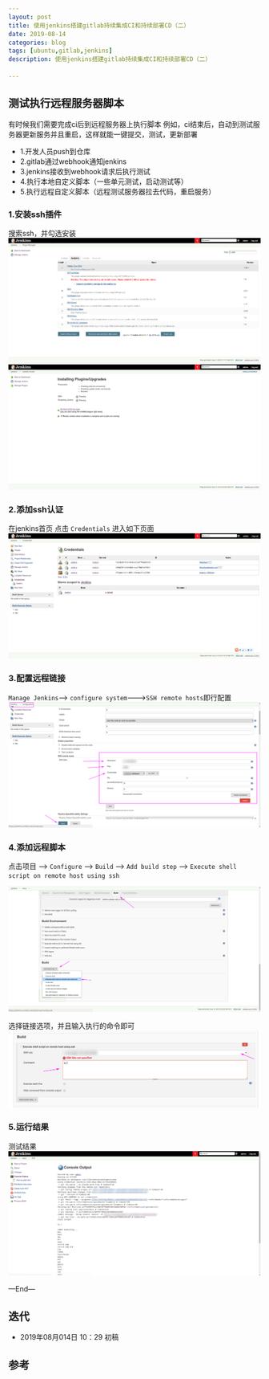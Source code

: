 ```yaml
---
layout: post
title: 使用jenkins搭建gitlab持续集成CI和持续部署CD（二）
date: 2019-08-14
categories: blog
tags: [ubuntu,gitlab,jenkins]
description: 使用jenkins搭建gitlab持续集成CI和持续部署CD（二）

---
```



## 测试执行远程服务器脚本

有时候我们需要完成ci后到远程服务器上执行脚本
例如，ci结束后，自动到测试服务器更新服务并且重启，这样就能一键提交，测试，更新部署

- 1.开发人员push到仓库
- 2.gitlab通过webhook通知jenkins
- 3.jenkins接收到webhook请求后执行测试
- 4.执行本地自定义脚本（一些单元测试，启动测试等）
- 5.执行远程自定义脚本（远程测试服务器拉去代码，重启服务）


### 1.安装ssh插件

搜索ssh，并勾选安装
![1.png](/source/images/gitlab-jenkins2/1.png)
![2.png](/source/images/gitlab-jenkins2/2.png)


### 2.添加ssh认证

在jenkins首页 点击 `Credentials` 进入如下页面
![3.png](/source/images/gitlab-jenkins2/3.png)



### 3.配置远程链接

`Manage Jenkins`--> `configure system`--->`SSH remote hosts`即行配置
![4.png](/source/images/gitlab-jenkins2/4.png)


### 4.添加远程脚本

点击项目 --> `Configure` --> `Build` --> `Add build step` --> `Execute shell script on remote host using ssh`

![5.png](/source/images/gitlab-jenkins2/5.png)

选择链接选项，并且输入执行的命令即可
![6.png](/source/images/gitlab-jenkins2/6.png)


### 5.运行结果

测试结果
![7.png](/source/images/gitlab-jenkins2/7.png)


—End—

## 迭代

* 2019年08月014日 10：29 初稿

## 参考


